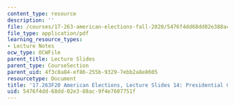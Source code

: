 ```yaml
---
content_type: resource
description: ''
file: /courses/17-263-american-elections-fall-2020/5476f4dd68dd02e388ac9f4e7607751f_MIT17_263F20_Lec14.pdf
file_type: application/pdf
learning_resource_types:
- Lecture Notes
ocw_type: OCWFile
parent_title: Lecture Slides
parent_type: CourseSection
parent_uid: 4f3c8a84-ef86-255b-9329-7ebb2a8e8605
resourcetype: Document
title: '17.263F20 American Elections, Lecture Slides 14: Presidential Campaigns'
uid: 5476f4dd-68dd-02e3-88ac-9f4e7607751f
---
```

